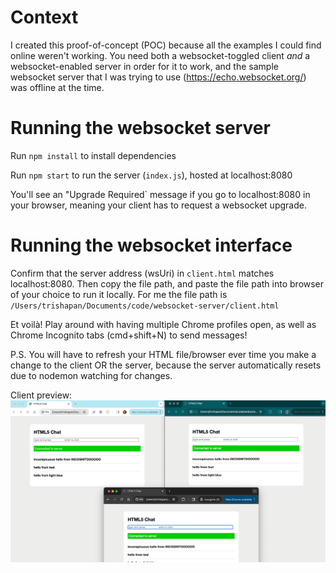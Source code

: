# Context
I created this proof-of-concept (POC) because all the examples I could find online weren't working. You need both a websocket-toggled client *and* a websocket-enabled server in order for it to work, and the sample websocket server that I was trying to use (https://echo.websocket.org/) was offline at the time.

# Running the websocket server
Run `npm install` to install dependencies

Run `npm start` to run the server (`index.js`), hosted at localhost:8080

You'll see an "Upgrade Required` message if you go to localhost:8080 in your browser, meaning your client has to request a websocket upgrade.

# Running the websocket interface
Confirm that the server address (wsUri) in `client.html` matches localhost:8080. Then copy the file path, and paste the file path into browser of your choice to run it locally. For me the file path is `/Users/trishapan/Documents/code/websocket-server/client.html`

Et voilà! Play around with having multiple Chrome profiles open, as well as Chrome Incognito tabs (cmd+shift+N) to send messages!

P.S. You will have to refresh your HTML file/browser ever time you make a change to the client OR the server, because the server automatically resets due to nodemon watching for changes.

<!-- Useful git notes: https://pow123.github.io/Getting-Started-Git/03-create/ -->
<!-- Use npm config notes: https://www.freecodecamp.org/news/full-stack-project-tutorial-create-a-notes-app-using-react-and-node-js/#part-2-create-the-backend -->

Client preview:
![screenshot of 3 browsers connected to the same socket](/client_preview.png)
